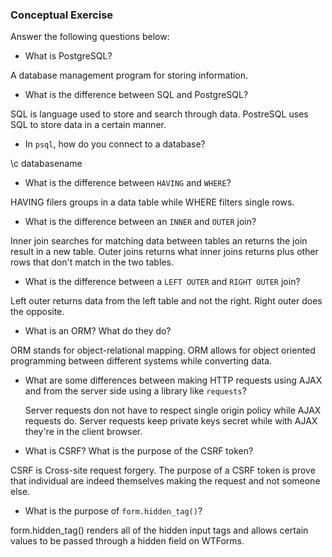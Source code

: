 ### Conceptual Exercise

Answer the following questions below:

- What is PostgreSQL?

A database management program for storing information.

- What is the difference between SQL and PostgreSQL?

SQL is language used to store and search through data. PostreSQL uses SQL to store data in a certain manner.

- In `psql`, how do you connect to a database?

\c databasename

- What is the difference between `HAVING` and `WHERE`?

HAVING filers groups in a data table while WHERE filters single rows.

- What is the difference between an `INNER` and `OUTER` join?

Inner join searches for matching data between tables an returns the join result in a new table. Outer joins returns what inner joins returns plus other rows that don't match in the two tables.

- What is the difference between a `LEFT OUTER` and `RIGHT OUTER` join?

Left outer returns data from the left table and not the right. Right outer does the opposite.

- What is an ORM? What do they do?

ORM stands for object-relational mapping. ORM allows for object oriented programming between different systems while converting data.

- What are some differences between making HTTP requests using AJAX 
  and from the server side using a library like `requests`?

  Server requests don not have to respect single origin policy while AJAX requests do. Server requests keep private keys secret while with AJAX they're in the client browser.

- What is CSRF? What is the purpose of the CSRF token?

CSRF is Cross-site request forgery. The purpose of a CSRF token is prove that individual are indeed themselves making the request and not someone else.

- What is the purpose of `form.hidden_tag()`?

form.hidden_tag() renders all of the hidden input tags and allows certain values to be passed through a hidden field on WTForms.
